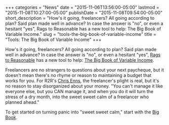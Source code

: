 +++
categories = "News"
date = "2015-11-06T13:56:00-05:00"
lastmod = "2015-11-08T10:27:00-05:00"
publishDate = "2015-11-08T09:54:00-05:00"
short_description = "How&#039;s it going, freelancers? All going according to plan? Said plan made well in advance? In case the answer is &quot;no&quot;, or even a hesitant &quot;yes&quot;, Rags to Reasonable has a new tool to help: The Big Book of Variable Income."
slug = "tools-the-big-book-of-variable-income"
title = "Tools: The Big Book of Variable Income"
+++

How's it going, freelancers? All going according to plan? Said plan made well in advance? In case the answer is "no", or even a hesitant "yes", [Rags to Reasonable](http://www.ragstoreasonable.com/) has a new tool to help: [The Big Book of Variable Income](http://us10.campaign-archive1.com/?u=b87953eb96200303db4281a42&id=2e4e6765af&e=%5BUNIQID%5D).

Freelancers are no strangers to questions about your next paycheque, but it doesn't mean there's no rhyme or reason to maintaining a budget that works for you. For R2R's [Chris Enns](/scene/people/christopher-enns/), the freelancer's plight is real, but it's no reason to stay disorganized about your money. "You can't manage it like everyone else, but you CAN manage it, and when you do it will turn the stress of a dry month, into the sweet sweet calm of a freelancer who planned ahead."

To get started on turning panic into "sweet sweet calm," start with the [Big Book](http://us10.campaign-archive1.com/?u=b87953eb96200303db4281a42&id=2e4e6765af&e=%5BUNIQID%5D).

